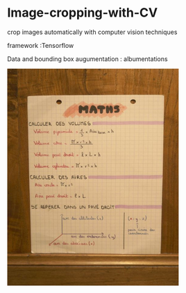 # Image-cropping-with-CV

crop images automatically with computer vision techniques

framework  :Tensorflow 

Data and bounding box augumentation : albumentations 

<img src="Images/Test/058eeccda566ce0132bd7a2ffe3f5272.jpg" width = "395" height = "500"> 
